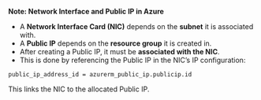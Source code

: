 **Note: Network Interface and Public IP in Azure**

* A **Network Interface Card (NIC)** depends on the **subnet** it is associated with.
* A **Public IP** depends on the **resource group** it is created in.
* After creating a Public IP, it must be **associated with the NIC**.
* This is done by referencing the Public IP in the NIC’s IP configuration:

```hcl
public_ip_address_id = azurerm_public_ip.publicip.id
```

This links the NIC to the allocated Public IP.



